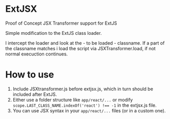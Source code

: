 ExtJSX
======

Proof of Concept JSX Transformer support for ExtJS

Simple modification to the ExtJS class loader.

I intercept the loader and look at the - to be loaded - classname. 
If a part of the classname matches i load the script via JSXTransformer.load, if not normal execuction continues.

How to use
==========

1. Include JSXtransformer.js before extjsx.js, which in turn should be included after ExtJS.
2. Either use a folder structure like `app/react/...` or modify `scope.LAST_CLASS_NAME.indexOf('react') !== -1` in the extjsx.js file.
3. You can use JSX syntax in your `app/react/...` files (or in a custom one).